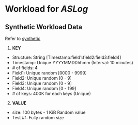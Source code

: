 # Workload for *ASLog*

## Synthetic Workload Data
Refer to [synthetic](synthetic)

1. **KEY**
- Structure: String [Timestamp:field1:field2:field3:field4]
- Timestamp: Unique YYYYMMDDhhmm (Interval: 10 minutes)
- &#35; of fields: 4
- Field1: Unique random [0000 - 9999]
- Field2: Unique random [0 - 9]
- Field3: Unique random [0 - 9]
- Field4: Unique random [0 - 199]
- &#35; of keys: 400K for each keys (Unique)

2. **VALUE**
- size: 100 bytes - 1 KiB Random value
- Test &#35;1: Fully random size
